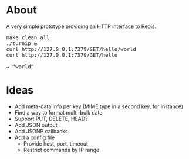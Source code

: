 # About

A very simple prototype providing an HTTP interface to Redis.

<pre>
make clean all
./turnip &
curl http://127.0.0.1:7379/SET/hello/world
curl http://127.0.0.1:7379/GET/hello

→ “world”
</pre>

# Ideas

* Add meta-data info per key (MIME type in a second key, for instance)
* Find a way to format multi-bulk data
* Support PUT, DELETE, HEAD?
* Add JSON output
* Add JSONP callbacks
* Add a config file
	* Provide host, port, timeout
	* Restrict commands by IP range
